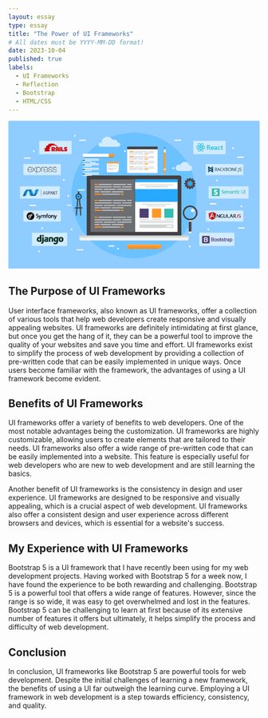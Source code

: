 ```yaml
---
layout: essay
type: essay
title: "The Power of UI Frameworks"
# All dates must be YYYY-MM-DD format!
date: 2023-10-04
published: true
labels:
  - UI Frameworks
  - Reflection
  - Bootstrap
  - HTML/CSS
---
```

<!--To do! Add a picture to the website.-->
<img width="560" class="rounded float-start pe-4" src="../img/the-power-of-ui-frameworks/ui-frameworks.png" alt="image">

## The Purpose of UI Frameworks

User interface frameworks, also known as UI frameworks, offer a collection of various tools that 
help web developers create responsive and visually appealing websites. UI frameworks are definitely
intimidating at first glance, but once you get the hang of it, they can be a powerful tool to improve
the quality of your websites and save you time and effort. UI frameworks exist to simplify the process
of web development by providing a collection of pre-written code that can be easily implemented in
unique ways. Once users become familiar with the framework, the advantages of using a UI framework 
become evident. 

## Benefits of UI Frameworks

UI frameworks offer a variety of benefits to web developers. One of the most notable advantages being the 
customization. UI frameworks are highly customizable, allowing users to create elements that are tailored to 
their needs. UI frameworks also offer a wide range of pre-written code that can be easily implemented into a 
website. This feature is especially useful for web developers who are new to web development and are still 
learning the basics.

Another benefit of UI frameworks is the consistency in design and user experience. 
UI frameworks are designed to be responsive and visually appealing, which is a 
crucial aspect of web development. UI frameworks also offer a consistent design 
and user experience across different browsers and devices, which is essential 
for a website's success.

## My Experience with UI Frameworks

Bootstrap 5 is a UI framework that I have recently been using for my web development 
projects. Having worked with Bootstrap 5 for a week now, I have found the experience 
to be both rewarding and challenging. Bootstrap 5 is a powerful tool that offers a wide 
range of features. However, since the range is so wide, it was easy to get overwhelmed 
and lost in the features. Bootstrap 5 can be challenging to learn at first because of 
its extensive number of features it offers but ultimately, it helps simplify the 
process and difficulty of web development.

## Conclusion

In conclusion, UI frameworks like Bootstrap 5 are powerful tools for web development.
Despite the initial challenges of learning a new framework, the benefits of using a UI
far outweigh the learning curve. Employing a UI framework in web development is a step
towards efficiency, consistency, and quality.